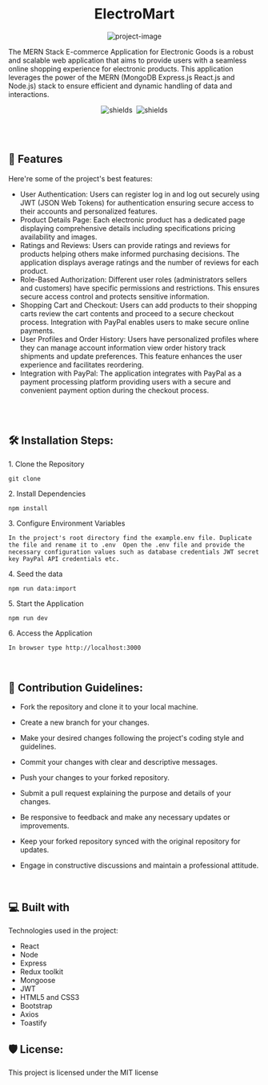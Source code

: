 <h1 align="center" id="title">ElectroMart</h1>

<p align="center"><img src="https://socialify.git.ci/manoj633/ElectroMart/image?language=1&amp;name=1&amp;owner=1&amp;theme=Light" alt="project-image"></p>

<p id="description">The MERN Stack E-commerce Application for Electronic Goods is a robust and scalable web application that aims to provide users with a seamless online shopping experience for electronic products. This application leverages the power of the MERN (MongoDB Express.js React.js and Node.js) stack to ensure efficient and dynamic handling of data and interactions.</p>

<p align="center"><img src="https://img.shields.io/github/commit-activity/t/manoj633/electromart" alt="shields">&nbsp;&nbsp;<img src="https://img.shields.io/github/languages/count/manoj633/electromart" alt="shields"></p>

<br/><br/>

<h2>🧐 Features</h2>

Here're some of the project's best features:

- User Authentication: Users can register log in and log out securely using JWT (JSON Web Tokens) for authentication ensuring secure access to their accounts and personalized features.
- Product Details Page: Each electronic product has a dedicated page displaying comprehensive details including specifications pricing availability and images.
- Ratings and Reviews: Users can provide ratings and reviews for products helping others make informed purchasing decisions. The application displays average ratings and the number of reviews for each product.
- Role-Based Authorization: Different user roles (administrators sellers and customers) have specific permissions and restrictions. This ensures secure access control and protects sensitive information.
- Shopping Cart and Checkout: Users can add products to their shopping carts review the cart contents and proceed to a secure checkout process. Integration with PayPal enables users to make secure online payments.
- User Profiles and Order History: Users have personalized profiles where they can manage account information view order history track shipments and update preferences. This feature enhances the user experience and facilitates reordering.
- Integration with PayPal: The application integrates with PayPal as a payment processing platform providing users with a secure and convenient payment option during the checkout process.
<br/>
<br/>
<h2>🛠️ Installation Steps:</h2>

<p>1. Clone the Repository</p>

```
git clone
```

<p>2. Install Dependencies</p>

```
npm install
```

<p>3. Configure Environment Variables</p>

```
In the project's root directory find the example.env file. Duplicate the file and rename it to .env  Open the .env file and provide the necessary configuration values such as database credentials JWT secret key PayPal API credentials etc.
```

<p>4. Seed the data</p>

```
npm run data:import
```

<p>5. Start the Application</p>

```
npm run dev
```

<p>6. Access the Application</p>

```
In browser type http://localhost:3000
```

<br/>
<h2>🍰 Contribution Guidelines:</h2>

- Fork the repository and clone it to your local machine.
- Create a new branch for your changes.
- Make your desired changes following the project's coding style and guidelines.
- Commit your changes with clear and descriptive messages.
- Push your changes to your forked repository.
- Submit a pull request explaining the purpose and details of your changes.
- Be responsive to feedback and make any necessary updates or improvements.
- Keep your forked repository synced with the original repository for updates.
- Engage in constructive discussions and maintain a professional attitude.

  <br/>
<h2>💻 Built with</h2>

Technologies used in the project:

- React
- Node
- Express
- Redux toolkit
- Mongoose
- JWT
- HTML5 and CSS3
- Bootstrap
- Axios
- Toastify

<h2>🛡️ License:</h2>

This project is licensed under the MIT license
